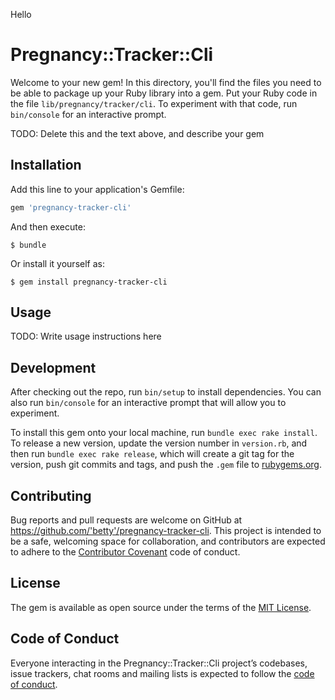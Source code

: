 Hello

# Pregnancy::Tracker::Cli

Welcome to your new gem! In this directory, you'll find the files you need to be able to package up your Ruby library into a gem. Put your Ruby code in the file `lib/pregnancy/tracker/cli`. To experiment with that code, run `bin/console` for an interactive prompt.

TODO: Delete this and the text above, and describe your gem

## Installation

Add this line to your application's Gemfile:

```ruby
gem 'pregnancy-tracker-cli'
```

And then execute:

    $ bundle

Or install it yourself as:

    $ gem install pregnancy-tracker-cli

## Usage

TODO: Write usage instructions here

## Development

After checking out the repo, run `bin/setup` to install dependencies. You can also run `bin/console` for an interactive prompt that will allow you to experiment.

To install this gem onto your local machine, run `bundle exec rake install`. To release a new version, update the version number in `version.rb`, and then run `bundle exec rake release`, which will create a git tag for the version, push git commits and tags, and push the `.gem` file to [rubygems.org](https://rubygems.org).

## Contributing

Bug reports and pull requests are welcome on GitHub at https://github.com/'betty'/pregnancy-tracker-cli. This project is intended to be a safe, welcoming space for collaboration, and contributors are expected to adhere to the [Contributor Covenant](http://contributor-covenant.org) code of conduct.

## License

The gem is available as open source under the terms of the [MIT License](https://opensource.org/licenses/MIT).

## Code of Conduct

Everyone interacting in the Pregnancy::Tracker::Cli project’s codebases, issue trackers, chat rooms and mailing lists is expected to follow the [code of conduct](https://github.com/'betty'/pregnancy-tracker-cli/blob/master/CODE_OF_CONDUCT.md).
